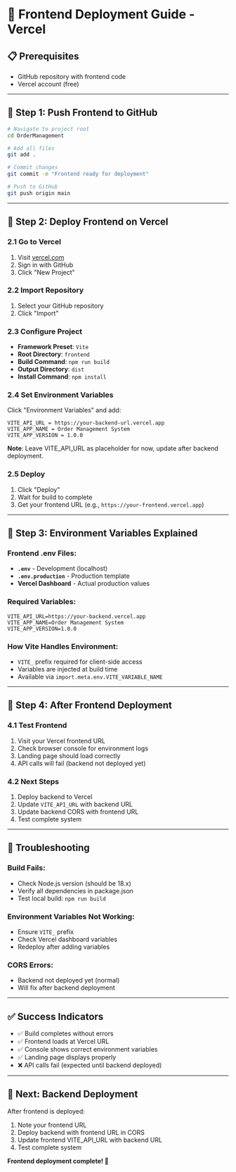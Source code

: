 # 🚀 Frontend Deployment Guide - Vercel

## 📋 Prerequisites
- GitHub repository with frontend code
- Vercel account (free)

---

## 🎯 Step 1: Push Frontend to GitHub

```bash
# Navigate to project root
cd OrderManagement

# Add all files
git add .

# Commit changes
git commit -m "Frontend ready for deployment"

# Push to GitHub
git push origin main
```

---

## 🎯 Step 2: Deploy Frontend on Vercel

### 2.1 Go to Vercel
1. Visit [vercel.com](https://vercel.com)
2. Sign in with GitHub
3. Click "New Project"

### 2.2 Import Repository
1. Select your GitHub repository
2. Click "Import"

### 2.3 Configure Project
- **Framework Preset**: `Vite`
- **Root Directory**: `frontend`
- **Build Command**: `npm run build`
- **Output Directory**: `dist`
- **Install Command**: `npm install`

### 2.4 Set Environment Variables
Click "Environment Variables" and add:

```
VITE_API_URL = https://your-backend-url.vercel.app
VITE_APP_NAME = Order Management System
VITE_APP_VERSION = 1.0.0
```

**Note**: Leave VITE_API_URL as placeholder for now, update after backend deployment.

### 2.5 Deploy
1. Click "Deploy"
2. Wait for build to complete
3. Get your frontend URL (e.g., `https://your-frontend.vercel.app`)

---

## 🎯 Step 3: Environment Variables Explained

### Frontend .env Files:
- **`.env`** - Development (localhost)
- **`.env.production`** - Production template
- **Vercel Dashboard** - Actual production values

### Required Variables:
```
VITE_API_URL=https://your-backend.vercel.app
VITE_APP_NAME=Order Management System
VITE_APP_VERSION=1.0.0
```

### How Vite Handles Environment:
- `VITE_` prefix required for client-side access
- Variables are injected at build time
- Available via `import.meta.env.VITE_VARIABLE_NAME`

---

## 🎯 Step 4: After Frontend Deployment

### 4.1 Test Frontend
1. Visit your Vercel frontend URL
2. Check browser console for environment logs
3. Landing page should load correctly
4. API calls will fail (backend not deployed yet)

### 4.2 Next Steps
1. Deploy backend to Vercel
2. Update `VITE_API_URL` with backend URL
3. Update backend CORS with frontend URL
4. Test complete system

---

## 🔧 Troubleshooting

### Build Fails:
- Check Node.js version (should be 18.x)
- Verify all dependencies in package.json
- Test local build: `npm run build`

### Environment Variables Not Working:
- Ensure `VITE_` prefix
- Check Vercel dashboard variables
- Redeploy after adding variables

### CORS Errors:
- Backend not deployed yet (normal)
- Will fix after backend deployment

---

## ✅ Success Indicators

- ✅ Build completes without errors
- ✅ Frontend loads at Vercel URL
- ✅ Console shows correct environment variables
- ✅ Landing page displays properly
- ❌ API calls fail (expected until backend deployed)

---

## 📝 Next: Backend Deployment

After frontend is deployed:
1. Note your frontend URL
2. Deploy backend with frontend URL in CORS
3. Update frontend VITE_API_URL with backend URL
4. Test complete system

**Frontend deployment complete! 🎉**
